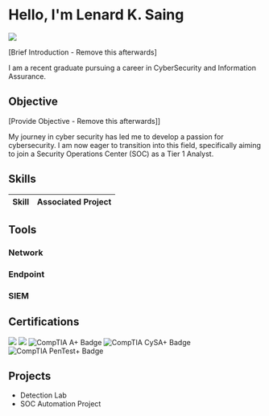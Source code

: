 # Hello, I'm Lenard K. Saing
<a href="www.linkedin.com/in/lenardksaing"><img src="https://img.shields.io/badge/-LinkedIn-0072b1?&style=for-the-badge&logo=linkedin&logoColor=white" /></a>

[Brief Introduction - Remove this afterwards]

I am a recent graduate pursuing a career in CyberSecurity and Information Assurance.

## Objective
[Provide Objective - Remove this afterwards]]

My journey in cyber security has led me to develop a passion for cybersecurity. I am now eager to transition into this field, specifically aiming to join a Security Operations Center (SOC) as a Tier 1 Analyst.

## Skills

| Skill                                         | Associated Project         |
|-----------------------------------------------|----------------------------|

## Tools


### Network

### Endpoint


### SIEM


## Certifications

<div>
<img src="https://img.shields.io/badge/-Security%2B-FF0000?&style=for-the-badge&logo=CompTIA&logoColor=white" />
<img src="https://img.shields.io/badge/-Network%2B-007ACC?&style=for-the-badge&logo=CompTIA&logoColor=white" />
<img src<img src="https://img.shields.io/badge/-A%2B-FF5722?style=for-the-badge&logo=CompTIA&logoColor=white" alt="CompTIA A+ Badge" />
<img src="https://img.shields.io/badge/-CySA%2B-388E3C?style=for-the-badge&logo=CompTIA&logoColor=white" alt="CompTIA CySA+ Badge" />
<img src="https://img.shields.io/badge/-PenTest%2B-6A1B9A?style=for-the-badge&logo=CompTIA&logoColor=white" alt="CompTIA PenTest+ Badge" />
</div>

## Projects
- Detection Lab
- SOC Automation Project
